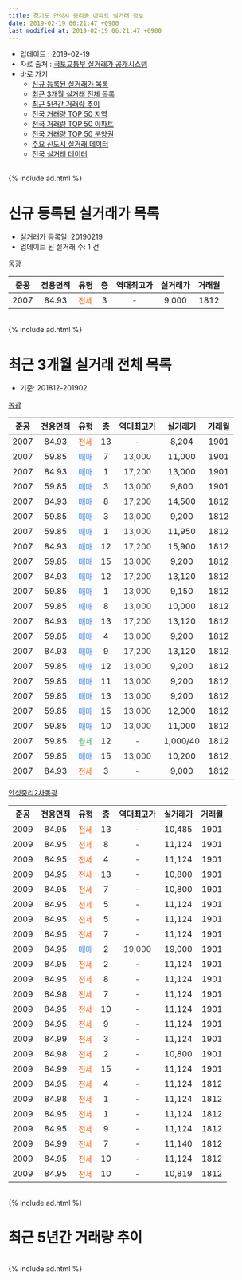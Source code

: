 ```yaml
---
title: 경기도 안성시 중리동 아파트 실거래 정보
date: 2019-02-19 06:21:47 +0900
last_modified_at: 2019-02-19 06:21:47 +0900
---
```


* 업데이트 : 2019-02-19
* 자료 출처 : [국토교통부 실거래가 공개시스템](http://rt.molit.go.kr)
* 바로 가기
    * [신규 등록된 실거래가 목록](#신규-등록된-실거래가-목록)
    * [최근 3개월 실거래 전체 목록](#최근-3개월-실거래-전체-목록)
    * [최근 5년간 거래량 추이](#최근-5년간-거래량-추이)
    * [전국 거래량 TOP 50 지역](https://inasie.github.io/apt-trade-info/최근-3개월-전국에서-가장-거래가-많이-발생한-지역)
    * [전국 거래량 TOP 50 아파트](https://inasie.github.io/apt-trade-info/최근-3개월-전국에서-가장-거래가-많이-발생한-아파트)
    * [전국 거래량 TOP 50 분양권](https://inasie.github.io/apt-trade-info/최근-3개월-전국에서-가장-거래가-많이-발생한-분양권)
    * [주요 신도시 실거래 데이터](https://inasie.github.io/apt-trade-info/주요-신도시)
    * [전국 실거래 데이터](https://inasie.github.io/apt-trade-info/전국)
<br>
{% include ad.html %}
<br>

# 신규 등록된 실거래가 목록
* 실거래가 등록일: 20190219
* 업데이트 된 실거래 수: 1 건


[동광](https://search.naver.com/search.naver?query=%EA%B2%BD%EA%B8%B0%EB%8F%84+%EC%95%88%EC%84%B1%EC%8B%9C+%EC%A4%91%EB%A6%AC%EB%8F%99+%EB%8F%99%EA%B4%91)

|준공|전용면적|유형|층|역대최고가|실거래가|거래월|
|:---:|:---:|:---:|:---:|:---:|:---:|:---:|
|2007|84.93|<span style="color:#ff5a00">전세</span>|3|<span style="color:#444444">-</span>|9,000|1812|


<br>
{% include ad.html %}
<br>

# 최근 3개월 실거래 전체 목록
* 기준: 201812-201902


[동광](https://search.naver.com/search.naver?query=%EA%B2%BD%EA%B8%B0%EB%8F%84+%EC%95%88%EC%84%B1%EC%8B%9C+%EC%A4%91%EB%A6%AC%EB%8F%99+%EB%8F%99%EA%B4%91)

|준공|전용면적|유형|층|역대최고가|실거래가|거래월|
|:---:|:---:|:---:|:---:|:---:|:---:|:---:|
|2007|84.93|<span style="color:#ff5a00">전세</span>|13|<span style="color:#444444">-</span>|8,204|1901|
|2007|59.85|<span style="color:#4285f3">매매</span>|7|<span style="color:#444444">13,000</span>|11,000|1901|
|2007|84.93|<span style="color:#4285f3">매매</span>|1|<span style="color:#444444">17,200</span>|13,000|1901|
|2007|59.85|<span style="color:#4285f3">매매</span>|3|<span style="color:#444444">13,000</span>|9,800|1901|
|2007|84.93|<span style="color:#4285f3">매매</span>|8|<span style="color:#444444">17,200</span>|14,500|1812|
|2007|59.85|<span style="color:#4285f3">매매</span>|3|<span style="color:#444444">13,000</span>|9,200|1812|
|2007|59.85|<span style="color:#4285f3">매매</span>|1|<span style="color:#444444">13,000</span>|11,950|1812|
|2007|84.93|<span style="color:#4285f3">매매</span>|12|<span style="color:#444444">17,200</span>|15,900|1812|
|2007|59.85|<span style="color:#4285f3">매매</span>|15|<span style="color:#444444">13,000</span>|9,200|1812|
|2007|84.93|<span style="color:#4285f3">매매</span>|12|<span style="color:#444444">17,200</span>|13,120|1812|
|2007|59.85|<span style="color:#4285f3">매매</span>|1|<span style="color:#444444">13,000</span>|9,150|1812|
|2007|59.85|<span style="color:#4285f3">매매</span>|8|<span style="color:#444444">13,000</span>|10,000|1812|
|2007|84.93|<span style="color:#4285f3">매매</span>|13|<span style="color:#444444">17,200</span>|13,120|1812|
|2007|59.85|<span style="color:#4285f3">매매</span>|4|<span style="color:#444444">13,000</span>|9,200|1812|
|2007|84.93|<span style="color:#4285f3">매매</span>|9|<span style="color:#444444">17,200</span>|13,120|1812|
|2007|59.85|<span style="color:#4285f3">매매</span>|12|<span style="color:#444444">13,000</span>|9,200|1812|
|2007|59.85|<span style="color:#4285f3">매매</span>|11|<span style="color:#444444">13,000</span>|9,200|1812|
|2007|59.85|<span style="color:#4285f3">매매</span>|13|<span style="color:#444444">13,000</span>|9,200|1812|
|2007|59.85|<span style="color:#4285f3">매매</span>|15|<span style="color:#444444">13,000</span>|12,000|1812|
|2007|59.85|<span style="color:#4285f3">매매</span>|10|<span style="color:#444444">13,000</span>|11,000|1812|
|2007|59.85|<span style="color:#34a853">월세</span>|12|<span style="color:#444444">-</span>|1,000/40|1812|
|2007|59.85|<span style="color:#4285f3">매매</span>|15|<span style="color:#444444">13,000</span>|10,200|1812|
|2007|84.93|<span style="color:#ff5a00">전세</span>|3|<span style="color:#444444">-</span>|9,000|1812|

[안성중리2차동광](https://search.naver.com/search.naver?query=%EA%B2%BD%EA%B8%B0%EB%8F%84+%EC%95%88%EC%84%B1%EC%8B%9C+%EC%A4%91%EB%A6%AC%EB%8F%99+%EC%95%88%EC%84%B1%EC%A4%91%EB%A6%AC2%EC%B0%A8%EB%8F%99%EA%B4%91)

|준공|전용면적|유형|층|역대최고가|실거래가|거래월|
|:---:|:---:|:---:|:---:|:---:|:---:|:---:|
|2009|84.95|<span style="color:#ff5a00">전세</span>|13|<span style="color:#444444">-</span>|10,485|1901|
|2009|84.95|<span style="color:#ff5a00">전세</span>|8|<span style="color:#444444">-</span>|11,124|1901|
|2009|84.95|<span style="color:#ff5a00">전세</span>|4|<span style="color:#444444">-</span>|11,124|1901|
|2009|84.95|<span style="color:#ff5a00">전세</span>|13|<span style="color:#444444">-</span>|10,800|1901|
|2009|84.95|<span style="color:#ff5a00">전세</span>|7|<span style="color:#444444">-</span>|10,800|1901|
|2009|84.95|<span style="color:#ff5a00">전세</span>|5|<span style="color:#444444">-</span>|11,124|1901|
|2009|84.95|<span style="color:#ff5a00">전세</span>|5|<span style="color:#444444">-</span>|11,124|1901|
|2009|84.95|<span style="color:#ff5a00">전세</span>|7|<span style="color:#444444">-</span>|11,124|1901|
|2009|84.95|<span style="color:#4285f3">매매</span>|2|<span style="color:#444444">19,000</span>|19,000|1901|
|2009|84.95|<span style="color:#ff5a00">전세</span>|2|<span style="color:#444444">-</span>|11,124|1901|
|2009|84.95|<span style="color:#ff5a00">전세</span>|8|<span style="color:#444444">-</span>|11,124|1901|
|2009|84.98|<span style="color:#ff5a00">전세</span>|7|<span style="color:#444444">-</span>|11,124|1901|
|2009|84.95|<span style="color:#ff5a00">전세</span>|10|<span style="color:#444444">-</span>|11,124|1901|
|2009|84.95|<span style="color:#ff5a00">전세</span>|9|<span style="color:#444444">-</span>|11,124|1901|
|2009|84.99|<span style="color:#ff5a00">전세</span>|3|<span style="color:#444444">-</span>|11,124|1901|
|2009|84.98|<span style="color:#ff5a00">전세</span>|2|<span style="color:#444444">-</span>|10,800|1901|
|2009|84.99|<span style="color:#ff5a00">전세</span>|15|<span style="color:#444444">-</span>|11,124|1901|
|2009|84.95|<span style="color:#ff5a00">전세</span>|4|<span style="color:#444444">-</span>|11,124|1812|
|2009|84.98|<span style="color:#ff5a00">전세</span>|1|<span style="color:#444444">-</span>|11,124|1812|
|2009|84.95|<span style="color:#ff5a00">전세</span>|1|<span style="color:#444444">-</span>|11,124|1812|
|2009|84.95|<span style="color:#ff5a00">전세</span>|9|<span style="color:#444444">-</span>|11,124|1812|
|2009|84.99|<span style="color:#ff5a00">전세</span>|7|<span style="color:#444444">-</span>|11,140|1812|
|2009|84.95|<span style="color:#ff5a00">전세</span>|10|<span style="color:#444444">-</span>|11,124|1812|
|2009|84.95|<span style="color:#ff5a00">전세</span>|10|<span style="color:#444444">-</span>|10,819|1812|


<br>
{% include ad.html %}
<br>

# 최근 5년간 거래량 추이


<div style="width:100%;">
    <canvas id="deal_progress" height="200"></canvas>
</div>

<script>
new Chart(document.getElementById("deal_progress"), {
    type: 'line',
    data: {
        labels: ['201402','201403','201404','201405','201406','201407','201408','201409','201410','201411','201412','201501','201502','201503','201504','201505','201506','201507','201508','201509','201510','201511','201512','201601','201602','201603','201604','201605','201606','201607','201608','201609','201610','201611','201612','201701','201702','201703','201704','201705','201706','201707','201708','201709','201710','201711','201712','201801','201802','201803','201804','201805','201806','201807','201808','201809','201810','201811','201812','201901','201902'],
        datasets: [{
            label: '매매',
            pointRadius: 1,
            data: [0, 0, 0, 0, 0, 0, 0, 0, 0, 0, 1, 4, 3, 0, 0, 1, 0, 0, 6, 2, 2, 4, 1, 1, 5, 2, 4, 2, 4, 4, 7, 5, 5, 4, 1, 1, 7, 9, 9, 6, 5, 2, 2, 8, 2, 10, 3, 1, 5, 3, 2, 2, 4, 10, 4, 48, 3, 11, 17, 4, 0],
            borderColor: "rgba(255, 201, 14, 1)",
            backgroundColor: "rgba(255, 201, 14, 0.5)",
            fill: false,
            lineTension: 0
        },{
            label: '전월세',
            pointRadius: 1,
            data: [4, 4, 7, 11, 8, 16, 4, 4, 4, 4, 2, 7, 3, 2, 5, 10, 1, 6, 12, 8, 7, 4, 7, 4, 3, 8, 13, 6, 1, 3, 4, 3, 2, 0, 5, 4, 8, 5, 7, 9, 4, 4, 3, 8, 2, 9, 12, 10, 2, 9, 11, 11, 2, 5, 3, 2, 3, 5, 9, 17, 0],
            borderColor: "rgba(0, 141, 185, 1)",
            backgroundColor: "rgba(0, 141, 185, 0.5)",
            fill: false,
            lineTension: 0
        }
        ]
    },
    options: {
        responsive: true,
        title: {
            display: false
        },
        tooltips: {
            mode: 'index',
            intersect: false
        },
        hover: {
            mode: 'nearest',
            intersect: true
        },
        scales: {
            xAxes: [{
                display: true,
                scaleLabel: {
                    display: true,
                    labelString: '년/월'
                }
            }],
            yAxes: [{
                display: true,
                ticks: {
                    suggestedMin: 0,
                },
                scaleLabel: {
                    display: true,
                    labelString: '실거래 수'
                }
            }]
        }
    }
});

</script>


<br>
{% include ad.html %}
<br>

